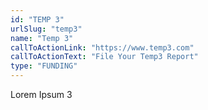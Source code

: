 ```yaml
---
id: "TEMP 3"
urlSlug: "temp3"
name: "Temp 3"
callToActionLink: "https://www.temp3.com"
callToActionText: "File Your Temp3 Report"
type: "FUNDING"
---
```


Lorem Ipsum 3
